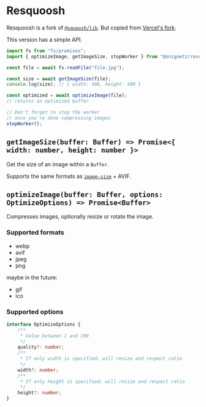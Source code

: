 # Resquoosh

Resquoosh is a fork of [`@squoosh/lib`](https://www.npmjs.com/package/@squoosh/lib).
But copied from [Vercel's fork](https://github.com/vercel/next.js/tree/canary/packages/next/src/server/lib/squoosh).

This version has a simple API.

```javascript
import fs from "fs/promises";
import { optimizeImage, getImageSize, stopWorker } from "@onigoetz/resquoosh";

const file = await fs.readFile("file.jpg");

const size = await getImageSize(file);
console.log(size); // { width: 400, height: 400 }

const optimized = await optimizeImage(file);
// returns an optimized buffer

// Don't forget to stop the worker 
// once you're done compressing images
stopWorker();
```

## `getImageSize(buffer: Buffer) => Promise<{ width: number, height: number }>`

Get the size of an image within a `Buffer`.

Supports the same formats as [`image-size`](https://www.npmjs.com/package/image-size) + AVIF.

## `optimizeImage(buffer: Buffer, options: OptimizeOptions) => Promise<Buffer>`

Compresses images, optionally resize or rotate the image.

### Supported formats

- webp
- avif
- jpeg
- png

maybe in the future:
- gif
- ico

### Supported options

```typescript
interface OptimizeOptions {
    /**
     * Value between 1 and 100
     */ 
	quality?: number;
    /**
     * If only width is specified; will resize and respect ratio
     */
	width?: number;
    /**
     * If only height is specified; will resize and respect ratio
     */
	height?: number;
}
```
